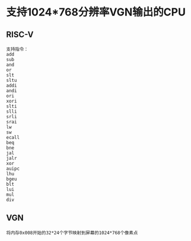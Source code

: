 # 支持1024*768分辨率VGN输出的CPU
## RISC-V
    支持指令：
    add
    sub
    and
    or
    slt
    sltu
    addi
    andi
    ori
    xori
    slti
    slli
    srli
    srai
    lw
    sw
    ecall
    beq
    bne
    jal
    jalr
    xor
    auipc
    lhu
    bgeu
    blt
    lui
    mul
    div

## VGN
    将内存0x008开始的32*24个字节映射到屏幕的1024*768个像素点